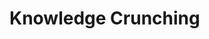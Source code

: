 # Knowledge Crunching

<!-- Descrizione approfondita della sessione di knowledge chrunching
iniziale, screen da miro, focus sul glossario, use cases, altro,
accenno al fatto che poi ciò è stato utilizzato e si è evoluto in
parte con l'avanzare del progetto -->
